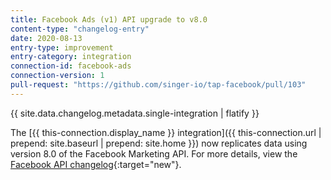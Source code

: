 ```yaml
---
title: Facebook Ads (v1) API upgrade to v8.0
content-type: "changelog-entry"
date: 2020-08-13
entry-type: improvement
entry-category: integration
connection-id: facebook-ads
connection-version: 1
pull-request: "https://github.com/singer-io/tap-facebook/pull/103"
---
```


{{ site.data.changelog.metadata.single-integration | flatify }}

The [{{ this-connection.display_name }} integration]({{ this-connection.url | prepend: site.baseurl | prepend: site.home }}) now replicates data using version 8.0 of the Facebook Marketing API. For more details, view the [Facebook API changelog](https://developers.facebook.com/docs/graph-api/changelog/version8.0#marketing-api){:target="new"}.